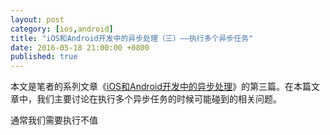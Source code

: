 ```yaml
---
layout: post
category: [ios,android]
title: "iOS和Android开发中的异步处理（三）——执行多个异步任务"
date: 2016-05-18 21:00:00 +0800
published: true
---
```


本文是笔者的系列文章《[iOS和Android开发中的异步处理](/posts/blog-series-async-task-1.html)》的第三篇。在本篇文章中，我们主要讨论在执行多个异步任务的时候可能碰到的相关问题。

通常我们需要执行不值

<!--more-->

